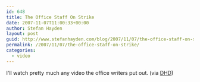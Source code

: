 ```yaml
---
id: 648
title: The Office Staff On Strike
date: 2007-11-07T11:00:33+00:00
author: Stefan Hayden
layout: post
guid: http://www.stefanhayden.com/blog/2007/11/07/the-office-staff-on-strike/
permalink: /2007/11/07/the-office-staff-on-strike/
categories:
  - video
---
```

I'll watch pretty much any video the office writers put out. (via <a href="http://deadlinehollywooddaily.com/">DHD</a>)
<object width="425" height="355"><param name="movie" value="http://www.youtube.com/v/b6hqP0c0_gw"></param><param name="wmode" value="transparent"></param><embed src="http://www.youtube.com/v/b6hqP0c0_gw" type="application/x-shockwave-flash" wmode="transparent" width="425" height="355"></embed></object>